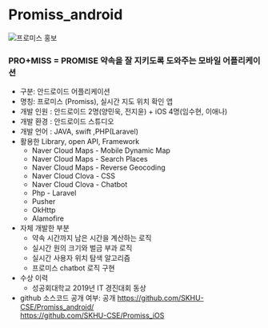 # Promiss_android


![프로미스 홍보 ](./PRESENTATION%20RESOURCES/promiss.jpg)

### PRO+MISS = PROMISE 약속을 잘 지키도록 도와주는 모바일 어플리케이션
* 구분: 안드로이드 어플리케이션
* 명칭: 프로미스 (Promiss), 실시간 지도 위치 확인 앱
* 개발 인원 : 안드로이드 2명(양민욱, 전지윤) + iOS 4명(임수현, 이애나)
* 개발 환경 : 안드로이드 스튜디오
* 개발 언어 : JAVA, swift ,PHP(Laravel)
* 활용한 Library, open API, Framework
  - Naver Cloud Maps - Mobile Dynamic Map
  - Naver Cloud Maps - Search Places
  - Naver Cloud Maps - Reverse Geocoding
  - Naver Cloud Clova - CSS
  - Naver Cloud Clova - Chatbot
  - Php - Laravel
  - Pusher
  - OkHttp
  - Alamofire
* 자체 개발한 부분
  - 약속 시간까지 남은 시간을 계산하는 로직
  - 실시간 원의 크기와 벌금 부과 로직
  - 실시간 사용자 위치 탐색 알고리즘
  - 프로미스 chatbot 로직 구현
* 수상 이력
  - 성공회대학교 2019년 IT 경진대회 동상
* github 소스코드 공개 여부: 공개
   https://github.com/SKHU-CSE/Promiss_android/   
   https://github.com/SKHU-CSE/Promiss_iOS
    
